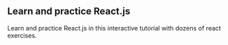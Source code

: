 ## Learn and practice React.js

Learn and practice React.js in this interactive tutorial with dozens of react exercises.

